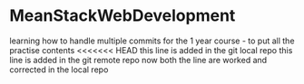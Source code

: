 # MeanStackWebDevelopment
learning how to handle multiple commits
for the 1 year course - to put all the practise contents 
<<<<<<< HEAD
this line is added in the git local repo
this line is added in the git remote repo
now both the line are worked and corrected in the local repo
>
